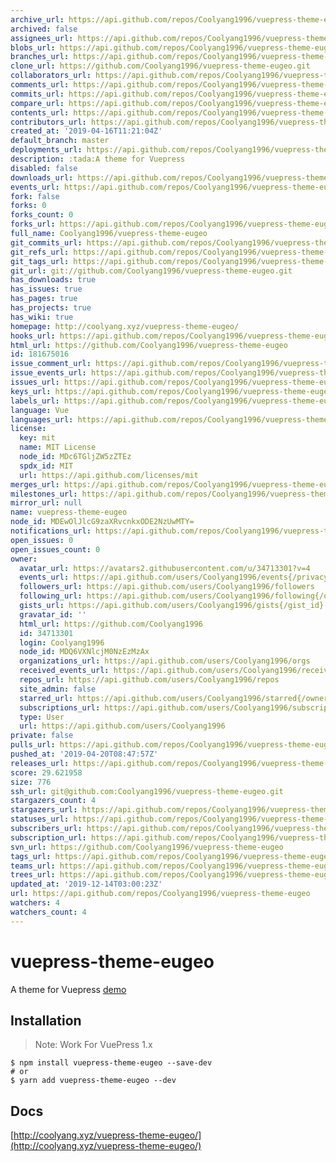 ```yaml
---
archive_url: https://api.github.com/repos/Coolyang1996/vuepress-theme-eugeo/{archive_format}{/ref}
archived: false
assignees_url: https://api.github.com/repos/Coolyang1996/vuepress-theme-eugeo/assignees{/user}
blobs_url: https://api.github.com/repos/Coolyang1996/vuepress-theme-eugeo/git/blobs{/sha}
branches_url: https://api.github.com/repos/Coolyang1996/vuepress-theme-eugeo/branches{/branch}
clone_url: https://github.com/Coolyang1996/vuepress-theme-eugeo.git
collaborators_url: https://api.github.com/repos/Coolyang1996/vuepress-theme-eugeo/collaborators{/collaborator}
comments_url: https://api.github.com/repos/Coolyang1996/vuepress-theme-eugeo/comments{/number}
commits_url: https://api.github.com/repos/Coolyang1996/vuepress-theme-eugeo/commits{/sha}
compare_url: https://api.github.com/repos/Coolyang1996/vuepress-theme-eugeo/compare/{base}...{head}
contents_url: https://api.github.com/repos/Coolyang1996/vuepress-theme-eugeo/contents/{+path}
contributors_url: https://api.github.com/repos/Coolyang1996/vuepress-theme-eugeo/contributors
created_at: '2019-04-16T11:21:04Z'
default_branch: master
deployments_url: https://api.github.com/repos/Coolyang1996/vuepress-theme-eugeo/deployments
description: :tada:A theme for Vuepress
disabled: false
downloads_url: https://api.github.com/repos/Coolyang1996/vuepress-theme-eugeo/downloads
events_url: https://api.github.com/repos/Coolyang1996/vuepress-theme-eugeo/events
fork: false
forks: 0
forks_count: 0
forks_url: https://api.github.com/repos/Coolyang1996/vuepress-theme-eugeo/forks
full_name: Coolyang1996/vuepress-theme-eugeo
git_commits_url: https://api.github.com/repos/Coolyang1996/vuepress-theme-eugeo/git/commits{/sha}
git_refs_url: https://api.github.com/repos/Coolyang1996/vuepress-theme-eugeo/git/refs{/sha}
git_tags_url: https://api.github.com/repos/Coolyang1996/vuepress-theme-eugeo/git/tags{/sha}
git_url: git://github.com/Coolyang1996/vuepress-theme-eugeo.git
has_downloads: true
has_issues: true
has_pages: true
has_projects: true
has_wiki: true
homepage: http://coolyang.xyz/vuepress-theme-eugeo/
hooks_url: https://api.github.com/repos/Coolyang1996/vuepress-theme-eugeo/hooks
html_url: https://github.com/Coolyang1996/vuepress-theme-eugeo
id: 181675016
issue_comment_url: https://api.github.com/repos/Coolyang1996/vuepress-theme-eugeo/issues/comments{/number}
issue_events_url: https://api.github.com/repos/Coolyang1996/vuepress-theme-eugeo/issues/events{/number}
issues_url: https://api.github.com/repos/Coolyang1996/vuepress-theme-eugeo/issues{/number}
keys_url: https://api.github.com/repos/Coolyang1996/vuepress-theme-eugeo/keys{/key_id}
labels_url: https://api.github.com/repos/Coolyang1996/vuepress-theme-eugeo/labels{/name}
language: Vue
languages_url: https://api.github.com/repos/Coolyang1996/vuepress-theme-eugeo/languages
license:
  key: mit
  name: MIT License
  node_id: MDc6TGljZW5zZTEz
  spdx_id: MIT
  url: https://api.github.com/licenses/mit
merges_url: https://api.github.com/repos/Coolyang1996/vuepress-theme-eugeo/merges
milestones_url: https://api.github.com/repos/Coolyang1996/vuepress-theme-eugeo/milestones{/number}
mirror_url: null
name: vuepress-theme-eugeo
node_id: MDEwOlJlcG9zaXRvcnkxODE2NzUwMTY=
notifications_url: https://api.github.com/repos/Coolyang1996/vuepress-theme-eugeo/notifications{?since,all,participating}
open_issues: 0
open_issues_count: 0
owner:
  avatar_url: https://avatars2.githubusercontent.com/u/34713301?v=4
  events_url: https://api.github.com/users/Coolyang1996/events{/privacy}
  followers_url: https://api.github.com/users/Coolyang1996/followers
  following_url: https://api.github.com/users/Coolyang1996/following{/other_user}
  gists_url: https://api.github.com/users/Coolyang1996/gists{/gist_id}
  gravatar_id: ''
  html_url: https://github.com/Coolyang1996
  id: 34713301
  login: Coolyang1996
  node_id: MDQ6VXNlcjM0NzEzMzAx
  organizations_url: https://api.github.com/users/Coolyang1996/orgs
  received_events_url: https://api.github.com/users/Coolyang1996/received_events
  repos_url: https://api.github.com/users/Coolyang1996/repos
  site_admin: false
  starred_url: https://api.github.com/users/Coolyang1996/starred{/owner}{/repo}
  subscriptions_url: https://api.github.com/users/Coolyang1996/subscriptions
  type: User
  url: https://api.github.com/users/Coolyang1996
private: false
pulls_url: https://api.github.com/repos/Coolyang1996/vuepress-theme-eugeo/pulls{/number}
pushed_at: '2019-04-20T08:47:57Z'
releases_url: https://api.github.com/repos/Coolyang1996/vuepress-theme-eugeo/releases{/id}
score: 29.621958
size: 776
ssh_url: git@github.com:Coolyang1996/vuepress-theme-eugeo.git
stargazers_count: 4
stargazers_url: https://api.github.com/repos/Coolyang1996/vuepress-theme-eugeo/stargazers
statuses_url: https://api.github.com/repos/Coolyang1996/vuepress-theme-eugeo/statuses/{sha}
subscribers_url: https://api.github.com/repos/Coolyang1996/vuepress-theme-eugeo/subscribers
subscription_url: https://api.github.com/repos/Coolyang1996/vuepress-theme-eugeo/subscription
svn_url: https://github.com/Coolyang1996/vuepress-theme-eugeo
tags_url: https://api.github.com/repos/Coolyang1996/vuepress-theme-eugeo/tags
teams_url: https://api.github.com/repos/Coolyang1996/vuepress-theme-eugeo/teams
trees_url: https://api.github.com/repos/Coolyang1996/vuepress-theme-eugeo/git/trees{/sha}
updated_at: '2019-12-14T03:00:23Z'
url: https://api.github.com/repos/Coolyang1996/vuepress-theme-eugeo
watchers: 4
watchers_count: 4
---
```


# vuepress-theme-eugeo

A theme for Vuepress
[demo](https://coolyang.xyz/)

## Installation

> Note: Work For VuePress 1.x

```
$ npm install vuepress-theme-eugeo --save-dev
# or
$ yarn add vuepress-theme-eugeo --dev
```

## Docs

[http://coolyang.xyz/vuepress-theme-eugeo/](http://coolyang.xyz/vuepress-theme-eugeo/)
